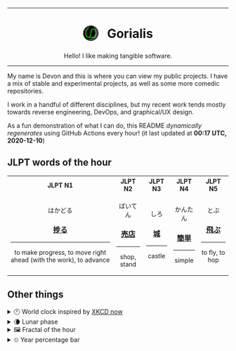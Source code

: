 ***

<h1 align="center">
<sub>
    <img src="readme/resources/avatar.png" height="36">
</sub>
&nbsp;
Gorialis
</h1>
<p align="center">
Hello! I like making tangible software.
</p>

***

My name is Devon and this is where you can view my public projects. I have a mix of stable and experimental projects, as well as some more comedic repositories.

I work in a handful of different disciplines, but my recent work tends mostly towards reverse engineering, DevOps, and graphical/UX design.

As a fun demonstration of what I can do, this README *dynamically regenerates* using GitHub Actions every hour! (it last updated at **00:17 UTC, 2020-12-10**)

<h2>JLPT words of the hour</h2>
<table>
    <tr>
        <th>JLPT N1</th>
        <th>JLPT N2</th>
        <th>JLPT N3</th>
        <th>JLPT N4</th>
        <th>JLPT N5</th>
    </tr>
    <tr>
        <td>
            <p align="center">はかどる</p>
            <h3 align="center"><b><a href="https://jisho.org/search/%E6%8D%97%E3%82%8B">捗る</a></b></h3>
            <hr>
            <p align="center">to make progress,<wbr> to move right ahead (with the work),<wbr> to advance</p>
        </td>
        <td>
            <p align="center">ばいてん</p>
            <h3 align="center"><b><a href="https://jisho.org/search/%E5%A3%B2%E5%BA%97">売店</a></b></h3>
            <hr>
            <p align="center">shop,<wbr> stand</p>
        </td>
        <td>
            <p align="center">しろ</p>
            <h3 align="center"><b><a href="https://jisho.org/search/%E5%9F%8E">城</a></b></h3>
            <hr>
            <p align="center">castle</p>
        </td>
        <td>
            <p align="center">かんたん</p>
            <h3 align="center"><b><a href="https://jisho.org/search/%E7%B0%A1%E5%8D%98">簡単</a></b></h3>
            <hr>
            <p align="center">simple</p>
        </td>
        <td>
            <p align="center">とぶ</p>
            <h3 align="center"><b><a href="https://jisho.org/search/%E9%A3%9B%E3%81%B6">飛ぶ</a></b></h3>
            <hr>
            <p align="center">to fly,<wbr> to hop</p>
        </td>
    </tr>
</table>

<h2>Other things</h2>
<details>
<summary>🕛  World clock inspired by <a href="https://xkcd.com/now">XKCD now</a></summary>

> <img src="generated/now.png" width="512">

</details>
<details>
<summary>🌘 Lunar phase</summary>

The moon is approximately 86.24% through its phase (Waning Crescent).

</details>
<details>
<summary>&#x1f5bc; Fractal of the hour</summary>

> <img src="generated/fractal.png" width="512">

</details>
<details>
<summary>&#x23f2; Year percentage bar</summary>
<pre><code>2020 [██████████████████▁▁] 93.99%</code></pre>
</details>
